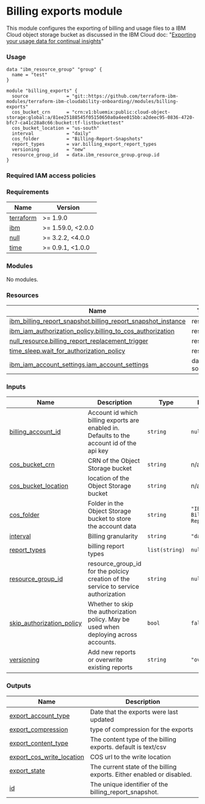 <!-- Update the title -->
# Billing exports module

This module configures the exporting of billing and usage files to a IBM Cloud object storage bucket as discussed in the IBM Cloud doc: "[Exporting your usage data for continual insights](https://cloud.ibm.com/docs/billing-usage?topic=billing-usage-exporting-your-usage&interface=terraform)"

### Usage

<!--
Add an example of the use of the module in the below code block.

Use real values instead of "var.<var_name>" or other placeholder values
unless real values don't help users know what to change.
-->

```hcl
data "ibm_resource_group" "group" {
  name = "test"
}

module "billing_exports" {
  source              = "git::https://github.com/terraform-ibm-modules/terraform-ibm-cloudability-onboarding//modules/billing-exports"
  cos_bucket_crn      = "crn:v1:bluemix:public:cloud-object-storage:global:a/81ee25188545f05150650a0a4ee015bb:a2deec95-0836-4720-bfc7-ca41c28a8c66:bucket:tf-listbuckettest"
  cos_bucket_location = "us-south"
  interval            = "daily"
  cos_folder          = "Billing-Report-Snapshots"
  report_types        = var.billing_export_report_types
  versioning          = "new"
  resource_group_id   = data.ibm_resource_group.group.id
}
```

### Required IAM access policies

<!-- PERMISSIONS REQUIRED TO RUN MODULE
If this module requires permissions, uncomment the following block and update
the sample permissions, following the format.
Replace the sample Account and IBM Cloud service names and roles with the
information in the console at
Manage > Access (IAM) > Access groups > Access policies.
-->

<!--
You need the following permissions to run this module.

- Account Management
    - **Sample Account Service** service
        - `Editor` platform access
        - `Manager` service access
    - IAM Services
        - **Sample Cloud Service** service
            - `Administrator` platform access
-->

<!-- NO PERMISSIONS FOR MODULE
If no permissions are required for the module, uncomment the following
statement instead the previous block.
-->

<!-- No permissions are needed to run this module.-->



<!-- The following content is automatically populated by the pre-commit hook -->
<!-- BEGINNING OF PRE-COMMIT-TERRAFORM DOCS HOOK -->
### Requirements

| Name | Version |
|------|---------|
| <a name="requirement_terraform"></a> [terraform](#requirement\_terraform) | >= 1.9.0 |
| <a name="requirement_ibm"></a> [ibm](#requirement\_ibm) | >= 1.59.0, <2.0.0 |
| <a name="requirement_null"></a> [null](#requirement\_null) | >= 3.2.2, <4.0.0 |
| <a name="requirement_time"></a> [time](#requirement\_time) | >= 0.9.1, <1.0.0 |

### Modules

No modules.

### Resources

| Name | Type |
|------|------|
| [ibm_billing_report_snapshot.billing_report_snapshot_instance](https://registry.terraform.io/providers/IBM-Cloud/ibm/latest/docs/resources/billing_report_snapshot) | resource |
| [ibm_iam_authorization_policy.billing_to_cos_authorization](https://registry.terraform.io/providers/IBM-Cloud/ibm/latest/docs/resources/iam_authorization_policy) | resource |
| [null_resource.billing_report_replacement_trigger](https://registry.terraform.io/providers/hashicorp/null/latest/docs/resources/resource) | resource |
| [time_sleep.wait_for_authorization_policy](https://registry.terraform.io/providers/hashicorp/time/latest/docs/resources/sleep) | resource |
| [ibm_iam_account_settings.iam_account_settings](https://registry.terraform.io/providers/IBM-Cloud/ibm/latest/docs/data-sources/iam_account_settings) | data source |

### Inputs

| Name | Description | Type | Default | Required |
|------|-------------|------|---------|:--------:|
| <a name="input_billing_account_id"></a> [billing\_account\_id](#input\_billing\_account\_id) | Account id which billing exports are enabled in. Defaults to the account id of the api key | `string` | `null` | no |
| <a name="input_cos_bucket_crn"></a> [cos\_bucket\_crn](#input\_cos\_bucket\_crn) | CRN of the Object Storage bucket | `string` | n/a | yes |
| <a name="input_cos_bucket_location"></a> [cos\_bucket\_location](#input\_cos\_bucket\_location) | location of the Object Storage bucket | `string` | n/a | yes |
| <a name="input_cos_folder"></a> [cos\_folder](#input\_cos\_folder) | Folder in the Object Storage bucket to store the account data | `string` | `"IBMCloud-Billing-Reports"` | no |
| <a name="input_interval"></a> [interval](#input\_interval) | Billing granularity | `string` | `"daily"` | no |
| <a name="input_report_types"></a> [report\_types](#input\_report\_types) | billing report types | `list(string)` | `null` | no |
| <a name="input_resource_group_id"></a> [resource\_group\_id](#input\_resource\_group\_id) | resource\_group\_id for the polcicy creation of the service to service authorization | `string` | `null` | no |
| <a name="input_skip_authorization_policy"></a> [skip\_authorization\_policy](#input\_skip\_authorization\_policy) | Whether to skip the authorization policy. May be used when deploying across accounts. | `bool` | `false` | no |
| <a name="input_versioning"></a> [versioning](#input\_versioning) | Add new reports or overwrite existing reports | `string` | `"overwrite"` | no |

### Outputs

| Name | Description |
|------|-------------|
| <a name="output_export_account_type"></a> [export\_account\_type](#output\_export\_account\_type) | Date that the exports were last updated |
| <a name="output_export_compression"></a> [export\_compression](#output\_export\_compression) | type of compression for the exports |
| <a name="output_export_content_type"></a> [export\_content\_type](#output\_export\_content\_type) | The content type of the billing exports. default is text/csv |
| <a name="output_export_cos_write_location"></a> [export\_cos\_write\_location](#output\_export\_cos\_write\_location) | COS url to the write location |
| <a name="output_export_state"></a> [export\_state](#output\_export\_state) | The current state of the billing exports. Either enabled or disabled. |
| <a name="output_id"></a> [id](#output\_id) | The unique identifier of the billing\_report\_snapshot. |
<!-- END OF PRE-COMMIT-TERRAFORM DOCS HOOK -->
